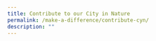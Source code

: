 ```yaml
---
title: Contribute to our City in Nature
permalink: /make-a-difference/contribute-cyn/
description: ""
---
```

